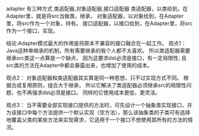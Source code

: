 adapter
有三种方式
类适配器,对象适配器,接口适配器
类适配器，以类给到，在Adapter里，就是将src当做类，继承， 
对象适配器，以对象给到，在Adapter里，将src作为一个对象，持有。 
接口适配器，以接口给到，在Adapter里，将src作为一个接口，实现。

结论:Adapter模式最大的作用是将原本不兼容的接口融合在一起工作。
观点1：
Java这种单继承的机制，所有需要继承的我个人都不太喜欢。 
所以类适配器需要继承src类这一点算是一个缺点， 
因为这要求dst必须是接口，有一定局限性; 
且src类的方法在Adapter中都会暴露出来，也增加了使用的成本。

观点2：
对象适配器和类适配器其实算是同一种思想，只不过实现方式不同。 
根据合成复用原则，组合大于继承， 
所以它解决了类适配器必须继承src的局限性问题，也不再强求dst必须是接口。 
同样的它使用成本更低，更灵活。

观点3：
当不需要全部实现接口提供的方法时，可先设计一个抽象类实现接口，并为该接口中每个方法提供一个默认实现（空方法），那么该抽象类的子类可有选择地覆盖父类的某些方法来实现需求，它适用于一个接口不想使用其所有的方法的情况。



